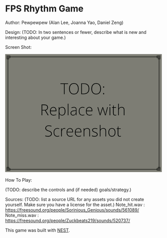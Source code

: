 # FPS Rhythm Game

Author: Pewpewpew (Alan Lee, Joanna Yao, Daniel Zeng)

Design: (TODO: In two sentences or fewer, describe what is new and interesting about your game.)

Screen Shot:

![Screen Shot](screenshot.png)

How To Play:

(TODO: describe the controls and (if needed) goals/strategy.)

Sources: (TODO: list a source URL for any assets you did not create yourself. Make sure you have a license for the asset.)
Note_hit.wav : https://freesound.org/people/Sorinious_Genious/sounds/561089/
Note_miss.wav : https://freesound.org/people/Zuckbeats219/sounds/520737/

This game was built with [NEST](NEST.md).

